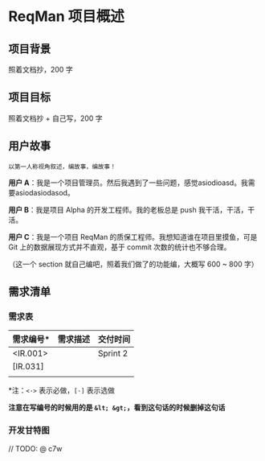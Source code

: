 # ReqMan 项目概述

## 项目背景

照着文档抄，200 字



## 项目目标

照着文档抄 + 自己写，200 字



## 用户故事

`以第一人称视角叙述，编故事，编故事！`

**用户 A**：我是一个项目管理员。然后我遇到了一些问题，感觉asiodioasd。我需要asiodasiodasod。

**用户 B**：我是项目 Alpha 的开发工程师。我的老板总是 push 我干活，干活，干活。

**用户 C**：我是一个项目 ReqMan 的质保工程师。我想知道谁在项目里摸鱼，可是 Git 上的数据展现方式并不直观，基于 commit 次数的统计也不够合理。

（这一个 section 就自己编吧，照着我们做了的功能编，大概写 600 ~ 800 字）



## 需求清单

### 需求表

| 需求编号*      | 需求描述 | 交付时间 |
| -------------- | -------- | -------- |
| &lt;IR.001&gt; |          | Sprint 2 |
| [IR.031]       |          |          |
|                |          |          |

*注：`<·>` 表示必做，`[·]` 表示选做

**注意在写编号的时候用的是 `&lt; &gt;`，看到这句话的时候删掉这句话**

### 开发甘特图

// TODO: @ c7w

